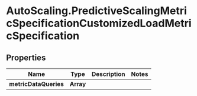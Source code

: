 # AutoScaling.PredictiveScalingMetricSpecificationCustomizedLoadMetricSpecification

## Properties

Name | Type | Description | Notes
------------ | ------------- | ------------- | -------------
**metricDataQueries** | **Array** |  | 



